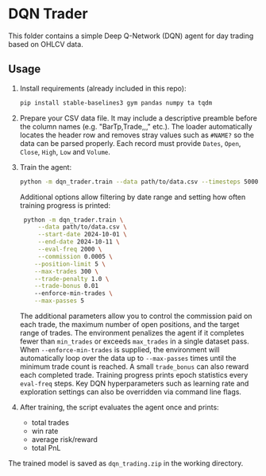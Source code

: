 # DQN Trader

This folder contains a simple Deep Q-Network (DQN) agent for day trading based on OHLCV data.

## Usage

1. Install requirements (already included in this repo):
   ```bash
   pip install stable-baselines3 gym pandas numpy ta tqdm
   ```

2. Prepare your CSV data file. It may include a descriptive preamble before the column names (e.g. "BarTp,Trade,,," etc.). The loader automatically locates the header row and removes stray values such as `#NAME?` so the data can be parsed properly. Each record must provide `Dates`, `Open`, `Close`, `High`, `Low` and `Volume`.

3. Train the agent:
   ```bash
   python -m dqn_trader.train --data path/to/data.csv --timesteps 50000 --min_trades 30
   ```
   Additional options allow filtering by date range and setting how often training progress is printed:
   ```bash
    python -m dqn_trader.train \
        --data path/to/data.csv \
        --start-date 2024-10-01 \
        --end-date 2024-10-11 \
        --eval-freq 2000 \
        --commission 0.0005 \
       --position-limit 5 \
       --max-trades 300 \
       --trade-penalty 1.0 \
       --trade-bonus 0.01
       --enforce-min-trades \
       --max-passes 5
   ```
    The additional parameters allow you to control the commission paid on each
    trade, the maximum number of open positions, and the target range of trades.
    The environment penalizes the agent if it completes fewer than
    `min_trades` or exceeds `max_trades` in a single dataset pass. When
    `--enforce-min-trades` is supplied, the environment will automatically
    loop over the data up to `--max-passes` times until the minimum trade count
    is reached. A small `trade_bonus` can also reward each completed trade.
    Training
    progress prints epoch statistics every `eval-freq` steps. Key DQN
    hyperparameters such as learning rate and exploration settings can also be
    overridden via command line flags.

4. After training, the script evaluates the agent once and prints:
   - total trades
   - win rate
   - average risk/reward
   - total PnL

The trained model is saved as `dqn_trading.zip` in the working directory.